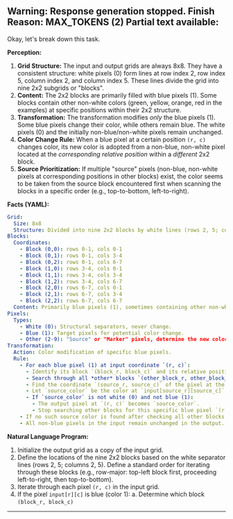 Warning: Response generation stopped. Finish Reason: MAX_TOKENS (2)
Partial text available:
---
Okay, let's break down this task.

**Perception:**

1.  **Grid Structure:** The input and output grids are always 8x8. They have a consistent structure: white pixels (0) form lines at row index 2, row index 5, column index 2, and column index 5. These lines divide the grid into nine 2x2 subgrids or "blocks".
2.  **Content:** The 2x2 blocks are primarily filled with blue pixels (1). Some blocks contain other non-white colors (green, yellow, orange, red in the examples) at specific positions within their 2x2 structure.
3.  **Transformation:** The transformation modifies *only* the blue pixels (1). Some blue pixels change their color, while others remain blue. The white pixels (0) and the initially non-blue/non-white pixels remain unchanged.
4.  **Color Change Rule:** When a blue pixel at a certain position `(r, c)` changes color, its new color is adopted from a non-blue, non-white pixel located at the *corresponding relative position* within a *different* 2x2 block.
5.  **Source Prioritization:** If multiple "source" pixels (non-blue, non-white pixels at corresponding positions in other blocks) exist, the color seems to be taken from the source block encountered first when scanning the blocks in a specific order (e.g., top-to-bottom, left-to-right).

**Facts (YAML):**


```yaml
Grid:
  Size: 8x8
  Structure: Divided into nine 2x2 blocks by white lines (rows 2, 5; columns 2, 5).
Blocks:
  Coordinates:
    - Block (0,0): rows 0-1, cols 0-1
    - Block (0,1): rows 0-1, cols 3-4
    - Block (0,2): rows 0-1, cols 6-7
    - Block (1,0): rows 3-4, cols 0-1
    - Block (1,1): rows 3-4, cols 3-4
    - Block (1,2): rows 3-4, cols 6-7
    - Block (2,0): rows 6-7, cols 0-1
    - Block (2,1): rows 6-7, cols 3-4
    - Block (2,2): rows 6-7, cols 6-7
  Content: Primarily blue pixels (1), sometimes containing other non-white "marker" colors.
Pixels:
  Types:
    - White (0): Structural separators, never change.
    - Blue (1): Target pixels for potential color change.
    - Other (2-9): "Source" or "Marker" pixels, determine the new color for blue pixels, never change themselves.
Transformation:
  Action: Color modification of specific blue pixels.
  Rule:
    - For each blue pixel (1) at input coordinate `(r, c)`:
      - Identify its block `(block_r, block_c)` and its relative position `(local_r, local_c)` within that block.
      - Search through all *other* blocks `(other_block_r, other_block_c)` in a fixed order (row-major: (0,0) to (2,2)).
      - Find the coordinate `(source_r, source_c)` of the pixel at the corresponding relative position `(local_r, local_c)` within the `other_block`.
      - Let `source_color` be the color at `input[source_r][source_c]`.
      - If `source_color` is not white (0) and not blue (1):
        - The output pixel at `(r, c)` becomes `source_color`.
        - Stop searching other blocks for this specific blue pixel `(r, c)`.
    - If no such source color is found after checking all other blocks, the blue pixel remains unchanged.
    - All non-blue pixels in the input remain unchanged in the output.
```


**Natural Language Program:**

1.  Initialize the output grid as a copy of the input grid.
2.  Define the locations of the nine 2x2 blocks based on the white separator lines (rows 2, 5; columns 2, 5). Define a standard order for iterating through these blocks (e.g., row-major: top-left block first, proceeding left-to-right, then top-to-bottom).
3.  Iterate through each pixel `(r, c)` in the input grid.
4.  If the pixel `input[r][c]` is blue (color 1):
    a.  Determine which block `(block_r, block_c)`
---
